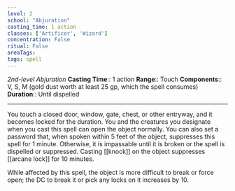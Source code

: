 ```yaml
---
level: 2
school: "Abjuration"
casting_time: 1 action
classes: ['Artificer', 'Wizard']
concentration: False
ritual: False
areaTags: 
tags: spell
---
```


_2nd-level Abjuration_
**Casting Time**:: 1 action
**Range**:: Touch
**Components**:: V, S, M (gold dust worth at least 25 gp, which the spell consumes)
**Duration**:: Until dispelled

---

You touch a closed door, window, gate, chest, or other entryway, and it becomes locked for the duration. You and the creatures you designate when you cast this spell can open the object normally. You can also set a password that, when spoken within 5 feet of the object, suppresses this spell for 1 minute. Otherwise, it is impassable until it is broken or the spell is dispelled or suppressed. Casting [[knock]] on the object suppresses [[arcane lock]] for 10 minutes.

While affected by this spell, the object is more difficult to break or force open; the DC to break it or pick any locks on it increases by 10.



